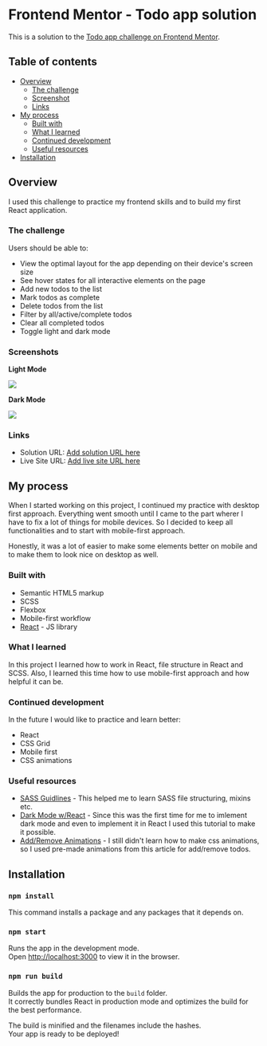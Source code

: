 # Frontend Mentor - Todo app solution

This is a solution to the [Todo app challenge on Frontend Mentor](https://www.frontendmentor.io/challenges/todo-app-Su1_KokOW).

## Table of contents

- [Overview](#overview)
  - [The challenge](#the-challenge)
  - [Screenshot](#screenshot)
  - [Links](#links)
- [My process](#my-process)
  - [Built with](#built-with)
  - [What I learned](#what-i-learned)
  - [Continued development](#continued-development)
  - [Useful resources](#useful-resources)
- [Installation](#installation)

## Overview

I used this challenge to practice my frontend skills and to build my first React application.

### The challenge

Users should be able to:

- View the optimal layout for the app depending on their device's screen size
- See hover states for all interactive elements on the page
- Add new todos to the list
- Mark todos as complete
- Delete todos from the list
- Filter by all/active/complete todos
- Clear all completed todos
- Toggle light and dark mode

### Screenshots

<strong>Light Mode</strong>

<img src="https://i.imgur.com/pzmJ31P.png"/>

<strong>Dark Mode</strong>

<img src="https://i.imgur.com/4YDOQq7.png"/>

### Links

- Solution URL: [Add solution URL here](https://your-solution-url.com)
- Live Site URL: [Add live site URL here](https://your-live-site-url.com)

## My process

When I started working on this project, I continued my practice with desktop first approach. Everything went smooth until I came to the part wherer I have to fix a lot of things for mobile devices. So I decided to keep all functionalities and to start with mobile-first approach.

Honestly, it was a lot of easier to make some elements better on mobile and to make them to look nice on desktop as well.

### Built with

- Semantic HTML5 markup
- SCSS
- Flexbox
- Mobile-first workflow
- [React](https://reactjs.org/) - JS library

### What I learned

In this project I learned how to work in React, file structure in React and SCSS. Also, I learned this time how to use mobile-first approach and how helpful it can be.

### Continued development

In the future I would like to practice and learn better:

- React
- CSS Grid
- Mobile first
- CSS animations

### Useful resources

- [SASS Guidlines](https://sass-guidelin.es/#introduction) - This helped me to learn SASS file structuring, mixins etc.
- [Dark Mode w/React](https://dev.to/cmcwebcode40/simple-react-dark-mode-with-scss-lae) - Since this was the first time for me to imlement dark mode and even to implement it in React I used this tutorial to make it possible.
- [Add/Remove Animations](https://www.sarasoueidan.com/blog/creative-list-effects/) - I still didn't learn how to make css animations, so I used pre-made animations from this article for add/remove todos.

## Installation

### `npm install`

This command installs a package and any packages that it depends on.

### `npm start`

Runs the app in the development mode.\
Open [http://localhost:3000](http://localhost:3000) to view it in the browser.

### `npm run build`

Builds the app for production to the `build` folder.\
It correctly bundles React in production mode and optimizes the build for the best performance.

The build is minified and the filenames include the hashes.\
Your app is ready to be deployed!
